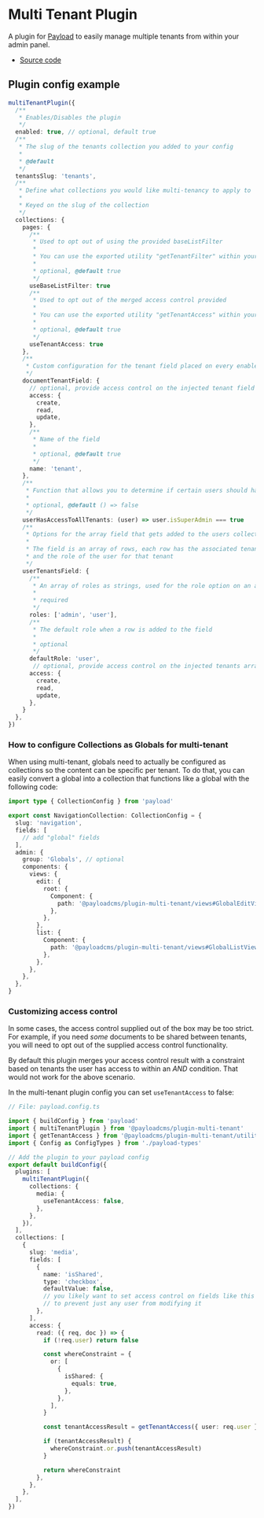 # Multi Tenant Plugin

A plugin for [Payload](https://github.com/payloadcms/payload) to easily manage multiple tenants from within your admin panel.

- [Source code](https://github.com/payloadcms/payload/tree/main/packages/plugin-multi-tenant)
<!-- - [Documentation](https://payloadcms.com/docs/plugins/multi-tenant)
- [Documentation source](https://github.com/payloadcms/payload/tree/main/docs/plugins/multi-tenant.mdx) -->

## Plugin config example

```ts
multiTenantPlugin({
  /**
   * Enables/Disables the plugin
   */
  enabled: true, // optional, default true
  /**
   * The slug of the tenants collection you added to your config
   *
   * @default
   */
  tenantsSlug: 'tenants',
  /**
   * Define what collections you would like multi-tenancy to apply to
   *
   * Keyed on the slug of the collection
   */
  collections: {
    pages: {
      /**
       * Used to opt out of using the provided baseListFilter
       *
       * You can use the exported utility "getTenantFilter" within your own list filter
       *
       * optional, @default true
       */
      useBaseListFilter: true
      /**
       * Used to opt out of the merged access control provided
       *
       * You can use the exported utility "getTenantAccess" within your access control functions
       *
       * optional, @default true
       */
      useTenantAccess: true
    },
    /**
     * Custom configuration for the tenant field placed on every enabled collection
     */
    documentTenantField: {
      // optional, provide access control on the injected tenant field
      access: {
        create,
        read,
        update,
      },
      /**
       * Name of the field
       *
       * optional, @default true
       */
      name: 'tenant',
    },
    /**
     * Function that allows you to determine if certain users should have access to all tenants
     *
     * optional, @default () => false
     */
    userHasAccessToAllTenants: (user) => user.isSuperAdmin === true
    /**
     * Options for the array field that gets added to the users collection.
     *
     * The field is an array of rows, each row has the associated tenant
     * and the role of the user for that tenant
     */
    userTenantsField: {
      /**
       * An array of roles as strings, used for the role option on an array row
       *
       * required
       */
      roles: ['admin', 'user'],
      /**
       * The default role when a row is added to the field
       *
       * optional
       */
      defaultRole: 'user',
       // optional, provide access control on the injected tenants array field
      access: {
        create,
        read,
        update,
      },
    }
  },
})
```

### How to configure Collections as Globals for multi-tenant

When using multi-tenant, globals need to actually be configured as collections so the content can be specific per tenant.
To do that, you can easily convert a global into a collection that functions like a global with the following code:

```ts
import type { CollectionConfig } from 'payload'

export const NavigationCollection: CollectionConfig = {
  slug: 'navigation',
  fields: [
    // add "global" fields
  ],
  admin: {
    group: 'Globals', // optional
    components: {
      views: {
        edit: {
          root: {
            Component: {
              path: '@payloadcms/plugin-multi-tenant/views#GlobalEditView',
            },
          },
        },
        list: {
          Component: {
            path: '@payloadcms/plugin-multi-tenant/views#GlobalListView',
          },
        },
      },
    },
  },
}
```

### Customizing access control

In some cases, the access control supplied out of the box may be too strict. For example, if you need _some_ documents to be shared between tenants, you will need to opt out of the supplied access control functionality.

By default this plugin merges your access control result with a constraint based on tenants the user has access to within an _AND_ condition. That would not work for the above scenario.

In the multi-tenant plugin config you can set `useTenantAccess` to false:

```ts
// File: payload.config.ts

import { buildConfig } from 'payload'
import { multiTenantPlugin } from '@payloadcms/plugin-multi-tenant'
import { getTenantAccess } from '@payloadcms/plugin-multi-tenant/utilities'
import { Config as ConfigTypes } from './payload-types'

// Add the plugin to your payload config
export default buildConfig({
  plugins: [
    multiTenantPlugin({
      collections: {
        media: {
          useTenantAccess: false,
        },
      },
    }),
  ],
  collections: [
    {
      slug: 'media',
      fields: [
        {
          name: 'isShared',
          type: 'checkbox',
          defaultValue: false,
          // you likely want to set access control on fields like this
          // to prevent just any user from modifying it
        },
      ],
      access: {
        read: ({ req, doc }) => {
          if (!req.user) return false

          const whereConstraint = {
            or: [
              {
                isShared: {
                  equals: true,
                },
              },
            ],
          }

          const tenantAccessResult = getTenantAccess({ user: req.user })

          if (tenantAccessResult) {
            whereConstraint.or.push(tenantAccessResult)
          }

          return whereConstraint
        },
      },
    },
  ],
})
```
